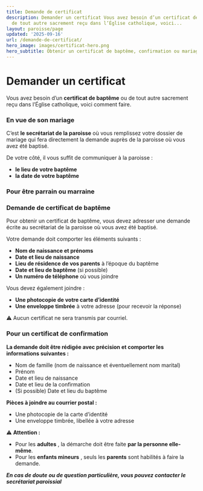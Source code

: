 ```yaml
---
title: Demande de certificat
description: Demander un certificat Vous avez besoin d’un certificat de baptême ou
  de tout autre sacrement reçu dans l’Église catholique, voici...
layout: paroisse/page
updated: '2025-09-16'
url: /demande-de-certificat/
hero_image: images/certificat-hero.png
hero_subtitle: Obtenir un certificat de baptême, confirmation ou mariage
---
```


# Demander un certificat

Vous avez besoin d’un **certificat de baptême** ou de tout autre sacrement reçu dans l’Église catholique, voici comment faire.

### En vue de son mariage

C’est **le secrétariat de la paroisse** où vous remplissez votre dossier de mariage qui fera directement la demande auprès de la paroisse où vous avez été baptisé.

De votre côté, il vous suffit de communiquer à la paroisse :

  * **le lieu de votre baptême**
  * **la date de votre baptême**

### Pour être parrain ou marraine

### Demande de certificat de baptême

Pour obtenir un certificat de baptême, vous devez adresser une demande écrite au secrétariat de la paroisse où vous avez été baptisé.

Votre demande doit comporter les éléments suivants :

  * **Nom de naissance et prénoms**
  * **Date et lieu de naissance**
  * **Lieu de résidence de vos parents** à l’époque du baptême
  * **Date et lieu de baptême** (si possible)
  * **Un numéro de téléphone** où vous joindre

Vous devez également joindre :

  * **Une photocopie de votre carte d’identité**
  * **Une enveloppe timbrée** à votre adresse (pour recevoir la réponse)

⚠️ Aucun certificat ne sera transmis par courriel.

### Pour un certificat de confirmation

**La demande doit être rédigée avec précision et comporter les informations suivantes :**

  * Nom de famille (nom de naissance et éventuellement nom marital)
  * Prénom
  * Date et lieu de naissance
  * Date et lieu de la confirmation
  * (Si possible) Date et lieu du baptême

**Pièces à joindre au courrier postal :**

  * Une photocopie de la carte d’identité
  * Une enveloppe timbrée, libellée à votre adresse

⚠️ **Attention :**

  * Pour les **adultes** , la démarche doit être faite **par la personne elle-même**.
  * Pour les **enfants mineurs** , seuls les **parents** sont habilités à faire la demande.

**_En cas de doute ou de question particulière, vous pouvez contacter le secrétariat paroissial_**